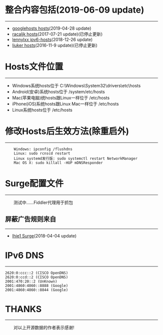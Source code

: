 ﻿# 整合内容包括(2019-06-09 update)  
---
-   [googlehosts hosts](https://github.com/googlehosts/hosts)(2019-04-28 update)
-   [racaljk hosts](https://github.com/racaljk/hosts)(2017-07-21 update)(已停止更新) 
-   [lennylxx ipv6-hosts](https://github.com/lennylxx/ipv6-hosts)(2018-12-26 update)
-   [liuker hosts](https://github.com/laucyun/hosts)(2016-11-9 update)(已停止更新) 

# Hosts文件位置
---
*   Windows系统hosts位于 C:\Windows\System32\drivers\etc\hosts
*   Android(安卓)系统hosts位于 /system/etc/hosts
*   Mac(苹果电脑)统hosts跟Linux一样位于 /etc/hosts
*   iPhone(iOS)系统hosts跟Linux Mac一样位于 /etc/hosts
*   Linux系统hosts位于 /etc/hosts

# 修改Hosts后生效方法(除重启外)
---
```
    Windows: ipconfig /flushdns
    Linux: sudo rcnscd restart
    Linux systemd发行版: sudo systemctl restart NetworkManager
    Mac OS X: sudo killall -HUP mDNSResponder
 ```

# Surge配置文件  
---
&emsp;&emsp;测试中……Fiddler代理用于抓包<br/>

## 屏蔽广告规则来自
---
-   [lhie1 Surge](https://github.com/lhie1/Surge)(2018-04-04 update)
  
# IPv6 DNS  
---
```
2620:0:ccc::2 (CISCO OpenDNS)  
2620:0:ccd::2 (CISCO OpenDNS)  
2001:470:20::2 (UnKnown)  
2001:4860:4860::8888 (Google)  
2001:4860:4860::8844 (Google)  
```

# THANKS  
---
&emsp;&emsp;对以上开源数据的作者表示感谢!